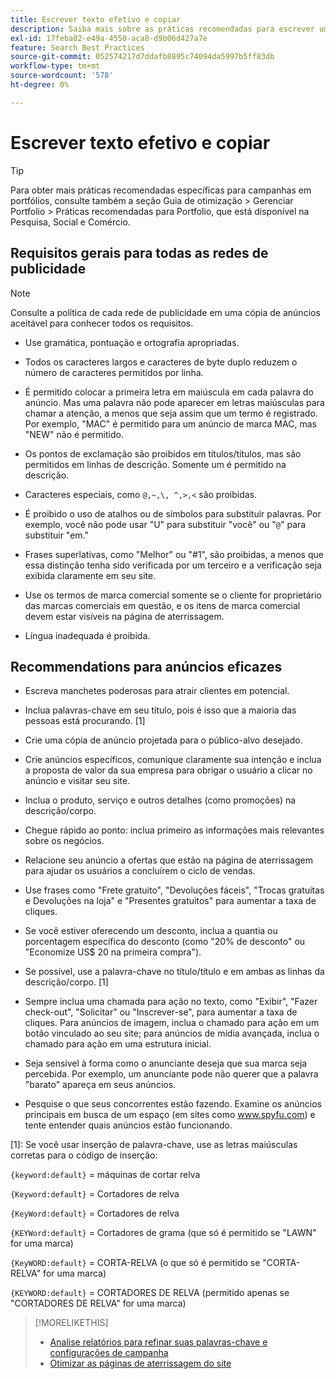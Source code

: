 ```yaml
---
title: Escrever texto efetivo e copiar
description: Saiba mais sobre as práticas recomendadas para escrever uma cópia de anúncio eficiente.
exl-id: 17feba02-e49a-4550-aca8-d9b06d427a7e
feature: Search Best Practices
source-git-commit: 052574217d7ddafb8895c74094da5997b5ff83db
workflow-type: tm+mt
source-wordcount: '578'
ht-degree: 0%

---
```


# Escrever texto efetivo e copiar

>[!TIP]
>
>Para obter mais práticas recomendadas específicas para campanhas em portfólios, consulte também a seção Guia de otimização > Gerenciar Portfolio > Práticas recomendadas para Portfolio, que está disponível na Pesquisa, Social e Comércio.<!-- verify convention for referencing Optimization Guide here -->

## Requisitos gerais para todas as redes de publicidade

>[!NOTE]
>
>Consulte a política de cada rede de publicidade em uma cópia de anúncios aceitável para conhecer todos os requisitos.

* Use gramática, pontuação e ortografia apropriadas.

* Todos os caracteres largos e caracteres de byte duplo reduzem o número de caracteres permitidos por linha.

* É permitido colocar a primeira letra em maiúscula em cada palavra do anúncio. Mas uma palavra não pode aparecer em letras maiúsculas para chamar a atenção, a menos que seja assim que um termo é registrado. Por exemplo, &quot;MAC&quot; é permitido para um anúncio de marca MAC, mas &quot;NEW&quot; não é permitido.

* Os pontos de exclamação são proibidos em títulos/títulos, mas são permitidos em linhas de descrição. Somente um é permitido na descrição.

* Caracteres especiais, como `@,~,\, ^,>,<` são proibidas.

* É proibido o uso de atalhos ou de símbolos para substituir palavras. Por exemplo, você não pode usar &quot;U&quot; para substituir &quot;você&quot; ou &quot;`@`&quot; para substituir &quot;em.&quot;

* Frases superlativas, como &quot;Melhor&quot; ou &quot;#1&quot;, são proibidas, a menos que essa distinção tenha sido verificada por um terceiro e a verificação seja exibida claramente em seu site.

* Use os termos de marca comercial somente se o cliente for proprietário das marcas comerciais em questão, e os itens de marca comercial devem estar visíveis na página de aterrissagem.

* Língua inadequada é proibida.

## Recommendations para anúncios eficazes

* Escreva manchetes poderosas para atrair clientes em potencial.

* Inclua palavras-chave em seu título, pois é isso que a maioria das pessoas está procurando. [1]

* Crie uma cópia de anúncio projetada para o público-alvo desejado.

* Crie anúncios específicos, comunique claramente sua intenção e inclua a proposta de valor da sua empresa para obrigar o usuário a clicar no anúncio e visitar seu site.

* Inclua o produto, serviço e outros detalhes (como promoções) na descrição/corpo.

* Chegue rápido ao ponto: inclua primeiro as informações mais relevantes sobre os negócios.

* Relacione seu anúncio a ofertas que estão na página de aterrissagem para ajudar os usuários a concluírem o ciclo de vendas.

* Use frases como &quot;Frete gratuito&quot;, &quot;Devoluções fáceis&quot;, &quot;Trocas gratuitas e Devoluções na loja&quot; e &quot;Presentes gratuitos&quot; para aumentar a taxa de cliques.

* Se você estiver oferecendo um desconto, inclua a quantia ou porcentagem específica do desconto (como &quot;20% de desconto&quot; ou &quot;Economize US$ 20 na primeira compra&quot;).

* Se possível, use a palavra-chave no título/título e em ambas as linhas da descrição/corpo. [1]

* Sempre inclua uma chamada para ação no texto, como &quot;Exibir&quot;, &quot;Fazer check-out&quot;, &quot;Solicitar&quot; ou &quot;Inscrever-se&quot;, para aumentar a taxa de cliques. Para anúncios de imagem, inclua o chamado para ação em um botão vinculado ao seu site; para anúncios de mídia avançada, inclua o chamado para ação em uma estrutura inicial.

* Seja sensível à forma como o anunciante deseja que sua marca seja percebida. Por exemplo, um anunciante pode não querer que a palavra &quot;barato&quot; apareça em seus anúncios.

* Pesquise o que seus concorrentes estão fazendo. Examine os anúncios principais em busca de um espaço (em sites como www.spyfu.com) e tente entender quais anúncios estão funcionando.

[1]: Se você usar inserção de palavra-chave, use as letras maiúsculas corretas para o código de inserção:

`{keyword:default}` = máquinas de cortar relva

`{Keyword:default}` = Cortadores de relva

`{KeyWord:default}` = Cortadores de relva

`{KEYWord:default}` = Cortadores de grama (que só é permitido se &quot;LAWN&quot; for uma marca)

`{KeyWORD:default}` = CORTA-RELVA (o que só é permitido se &quot;CORTA-RELVA&quot; for uma marca)

`{KEYWORD:default}` = CORTADORES DE RELVA (permitido apenas se &quot;CORTADORES DE RELVA&quot; for uma marca)

>[!MORELIKETHIS]
>
>* [Analise relatórios para refinar suas palavras-chave e configurações de campanha](best-practices-analyze.md)
>* [Otimizar as páginas de aterrissagem do site](best-practices-optimize.md)
